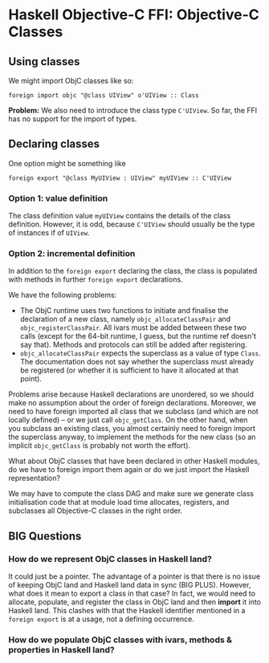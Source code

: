 # Haskell Objective-C FFI: Objective-C Classes

## Using classes


We might import ObjC classes like so:

```wiki
foreign import objc "@class UIView" o'UIView :: Class
```

**Problem:** We also need to introduce the class type `C'UIView`. So far, the FFI has no support for the import of types.

## Declaring classes


One option might be something like

```wiki
foreign export "@class MyUIView : UIView" myUIView :: C'UIView
```

### Option 1: value definition


The class definition value `myUIView` contains the details of the class definition.  However, it is odd, because `C'UIView` should usually be the type of instances if of `UIView`.

### Option 2: incremental definition


In addition to the `foreign export` declaring the class, the class is populated with methods in further `foreign export` declarations.


We have the following problems: 

- The ObjC runtime uses two functions to initiate and finalise the declaration of a new class, namely `objc_allocateClassPair` and `objc_registerClassPair`.  All ivars must be added between these two calls (except for the 64-bit runtime, I guess, but the runtime ref doesn't say that).  Methods and protocols can still be added after registering.
- `objc_allocateClassPair` expects the superclass as a value of type `Class`.  The documentation does not say whether the superclass must already be registered (or whether it is sufficient to have it allocated at that point).


Problems arise because Haskell declarations are unordered, so we should make no assumption about the order of foreign declarations.  Moreover, we need to have foreign imported all class that we subclass (and which are not locally defined) – or we just call `objc_getClass`.  On the other hand, when you subclass an existing class, you almost certainly need to foreign import the superclass anyway, to implement the methods for the new class (so an implicit `objc_getClass` is probably not worth the effort).


What about ObjC classes that have been declared in other Haskell modules, do we have to foreign import them again or do we just import the Haskell representation?


We may have to compute the class DAG and make sure we generate class initialisation code that at module load time allocates, registers, and subclasses all Objective-C classes in the right order.

## BIG Questions

### How do we represent ObjC classes in Haskell land?


It could just be a pointer.  The advantage of a pointer is that there is no issue of keeping ObjC land and Haskell land data in sync (BIG PLUS).  However, what does it mean to export a class in that case?  In fact, we would need to allocate, populate, and register the class in ObjC land and then **import** it into Haskell land.  This clashes with that the Haskell identifier mentioned in a `foreign export` is at a usage, not a defining occurrence.

### How do we populate ObjC classes with ivars, methods & properties in Haskell land?